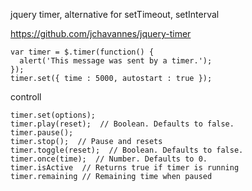 
jquery timer, alternative for setTimeout, setInterval

https://github.com/jchavannes/jquery-timer

```
var timer = $.timer(function() {
  alert('This message was sent by a timer.');
});
timer.set({ time : 5000, autostart : true });
```

controll
```
timer.set(options);
timer.play(reset);  // Boolean. Defaults to false.
timer.pause();
timer.stop();  // Pause and resets
timer.toggle(reset);  // Boolean. Defaults to false.
timer.once(time);  // Number. Defaults to 0.
timer.isActive  // Returns true if timer is running
timer.remaining // Remaining time when paused
```  
